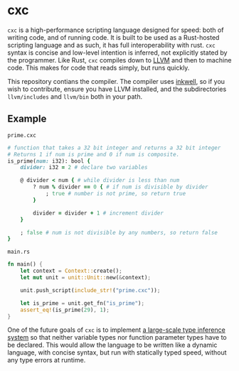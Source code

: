 # cxc

`cxc` is a high-performance scripting language designed for speed: both of writing code, and of running code. It is built to be used as a Rust-hosted scripting language and as such, it has full interoperability with rust. `cxc` syntax is concise and low-level intention is inferred, not explicitly stated by the programmer. Like Rust, `cxc` compiles down to [LLVM](llvm.org) and then to machine code. This makes for code that reads simply, but runs quickly.

This repository contians the compiler. The compiler uses [inkwell](https://github.com/TheDan64/inkwell), so if you wish to contribute, ensure you have LLVM installed, and the subdirectories `llvm/includes` and `llvm/bin` both in your path.

## Example

`prime.cxc`
```ruby
# function that takes a 32 bit integer and returns a 32 bit integer
# Returns 1 if num is prime and 0 if num is composite.
is_prime(num: i32): bool { 
    divider: i32 = 2 # declare two variables

    @ divider < num { # while divider is less than num
        ? num % divider == 0 { # if num is divisible by divider
            ; true # number is not prime, so return true
        }

        divider = divider + 1 # increment divider
    }

    ; false # num is not divisible by any numbers, so return false
}
```

`main.rs`
```rust
fn main() {
    let context = Context::create();
    let mut unit = unit::Unit::new(&context);

    unit.push_script(include_str!("prime.cxc"));

    let is_prime = unit.get_fn("is_prime");
    assert_eq!(is_prime(29), 1);
}
```

One of the future goals of `cxc` is to implement [a large-scale type inference system](https://www.youtube.com/watch?v=fDTt_uo0F-g) so that neither variable types nor function parameter types have to be declared. This would allow the language to be written like a dynamic language, with concise syntax, but run with statically typed speed, without any type errors at runtime. 
